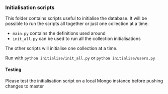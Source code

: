 ### Initialisation scripts

This folder contains scripts useful to initialise the database. It
will be possible to run the scripts all together or just one
collection at a time.

- `main.py` contains the definitions used around
- `init_all.py` can be used to run all the collection initialisations

The other scripts will initialise one collection at a time.

Run with `python initialise/init_all.py` or `python initialise/users.py`

#### Testing

Please test the initialisation script on a local Mongo instance before
pushing changes to master

